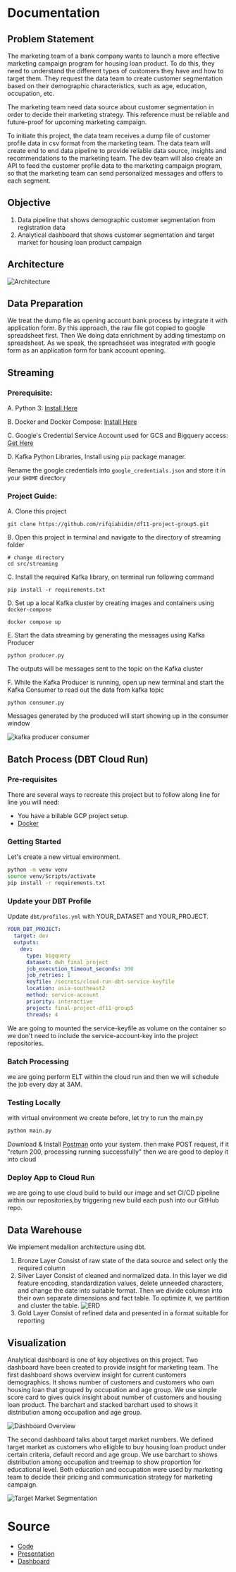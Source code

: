 # Documentation

## Problem Statement
The marketing team of a bank company wants to launch a more effective marketing campaign program for housing loan product. To do this, they need to understand the different types of customers they have and how to target them. They request the data team to create customer segmentation based on their demographic characteristics, such as age, education, occupation, etc.

The marketing team need data source about customer segmentation in order to decide their marketing strategy. This reference must be reliable and future-proof for upcoming marketing campaign.

To initiate this project, the data team receives a dump file of customer profile data in csv format from the marketing team. The data team will create end to end data pipeline to provide reliable data source, insights and recommendations to the marketing team. The dev team will also create an API to feed the customer profile data to the marketing campaign program, so that the marketing team can send personalized messages and offers to each segment.

## Objective
1. Data pipeline that shows demographic customer segmentation from registration data
1. Analytical dashboard that shows customer segmentation and target market for housing loan product campaign

## Architecture
![Architecture](./architecture.png)

## Data Preparation
We treat the dump file as opening account bank process by integrate it with application form. By this approach, the raw file got copied to google spreadsheet first. Then We doing data enrichment by adding timestamp on spreadsheet. As we speak, the spreadhseet was integrated with google form as an application form for bank account opening. 

## Streaming
### Prerequisite:

A. Python 3: [Install Here](https://www.python.org/downloads/)
    
B. Docker and Docker Compose: [Install Here](https://docs.docker.com/engine/install/ubuntu/)
    
C. Google's Credential Service Account used for GCS and Bigquery access: [Get Here](https://developers.google.com/workspace/guides/create-credentials)
    
D. Kafka Python Libraries, Install using `pip` package manager.
    
Rename the google credentials into `google_credentials.json` and store it in your `$HOME` directory

### Project Guide:

A. Clone this project
            
    git clone https://github.com/rifqiabidin/df11-project-group5.git
        
B. Open this project in terminal and navigate to the directory of streaming folder	
        
    # change directory
    cd src/streaming
        
C. Install the required Kafka library, on terminal run following command

    pip install -r requirements.txt

D. Set up a local Kafka cluster by creating images and containers using `docker-compose`

    docker compose up
	
E. Start the data streaming by generating the messages using Kafka Producer

	python producer.py

The outputs will be messages sent to the topic on the Kafka cluster

F. While the Kafka Producer is running, open up new terminal and start the Kafka Consumer to read out the data from kafka topic

	python consumer.py
		
Messages generated by the produced will start showing up in the consumer window
    
![kafka producer consumer](./Kafka.jpg)

## Batch Process (DBT Cloud Run)

### Pre-requisites

There are several ways to recreate this project but to follow along line for line you will need:
 - You have a billable GCP project setup.
 - [Docker](https://www.docker.com/)


### Getting Started

Let's create a new virtual environment.

```bash
python -m venv venv
source venv/Scripts/activate
pip install -r requirements.txt
```

### Update your DBT Profile

Update `dbt/profiles.yml` with YOUR_DATASET and YOUR_PROJECT.

```yml
YOUR_DBT_PROJECT:
  target: dev
  outputs:
    dev:
      type: bigquery
      dataset: dwh_final_project
      job_execution_timeout_seconds: 300
      job_retries: 1
      keyfile: /secrets/cloud-run-dbt-service-keyfile
      location: asia-southeast2
      method: service-account
      priority: interactive
      project: final-project-df11-group5
      threads: 4
```
We are going to mounted the service-keyfile as volume on the container so we don't need to include the service-account-key into the project repositories. 

### Batch Processing 
we are going perform ELT within the cloud run and then we will schedule the job every day at 3AM.


### Testing Locally
with virtual environment we create before, let try to run the main.py

```bash
python main.py
```
Download & Install [Postman](https://www.postman.com/) onto your system. then make POST request, if it "return 200, processing running successfully" then we are good to deploy it into cloud


### Deploy App to Cloud Run
we are going to use cloud build to build our image and set CI/CD pipeline within our repositories,by triggering new build each push into our GitHub repo. 

## Data Warehouse
We implement medallion architecture using dbt. 
1. Bronze Layer
Consist of raw state of the data source and select only the required column 
2. Silver Layer
Consist of cleaned and normalized data. In this layer we did feature encoding, standardization values, delete unneeded characters, and change the date into suitable format. Then we divide columsn into their own separate dimensions and fact table. To optimize it, we partition and cluster the table.
   ![ERD](./erd%20_final_project.png)
4. Gold Layer
Consist of refined data and presented in a format suitable for reporting

## Visualization
Analytical dashboard is one of key objectives on this project. Two dashboard have been created to provide insight for marketing team. The first dashboard shows overview insight for current customers demographics. It shows number of customers and customers who own housing loan that grouped by occupation and age group. We use simple score card to gives quick insight about number of customers and housing loan product. The barchart and stacked barchart used to shows it distribution among occupation and age group.

![Dashboard Overview](./dashboard-1.png)

The second dashboard talks about target market numbers. We defined target market as customers who elligble to buy housing loan product under certain criteria, default record and age group. We use barchart to shows distribution among occupation and treemap to show proportion for educational level. Both education and occupation were used by marketing team to decide their pricing and communication strategy for marketing campaign.

![Target Market Segmentation](./dashboard-2.png)

# Source
- [Code](/src)
- [Presentation](https://docs.google.com/presentation/d/1_grq5J4qOXGRR3SS7LwWzY4tLQM4eoFDs-DKsgmkfCg/edit?usp=sharing)
- [Dashboard](https://lookerstudio.google.com/reporting/d643c225-ab7b-4c13-a3fa-04e0f3ae1a9c)
